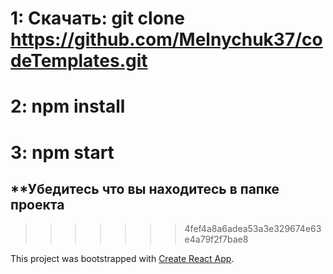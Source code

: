 # 1: Скачать: git clone https://github.com/Melnychuk37/codeTemplates.git
# 2: npm install
# 3: npm start 
## **Убедитесь что вы находитесь в папке проекта
>>>>>>> 4fef4a8a6adea53a3e329674e63e4a79f2f7bae8



This project was bootstrapped with [Create React App](https://github.com/facebook/create-react-app).


